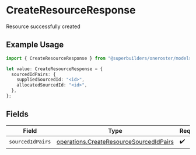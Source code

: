 # CreateResourceResponse

Resource successfully created

## Example Usage

```typescript
import { CreateResourceResponse } from "@superbuilders/oneroster/models/operations";

let value: CreateResourceResponse = {
  sourcedIdPairs: {
    suppliedSourcedId: "<id>",
    allocatedSourcedId: "<id>",
  },
};
```

## Fields

| Field                                                                                              | Type                                                                                               | Required                                                                                           | Description                                                                                        |
| -------------------------------------------------------------------------------------------------- | -------------------------------------------------------------------------------------------------- | -------------------------------------------------------------------------------------------------- | -------------------------------------------------------------------------------------------------- |
| `sourcedIdPairs`                                                                                   | [operations.CreateResourceSourcedIdPairs](../../models/operations/createresourcesourcedidpairs.md) | :heavy_check_mark:                                                                                 | N/A                                                                                                |
